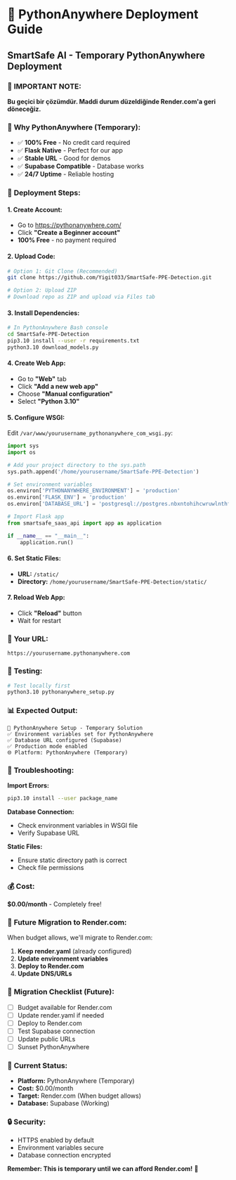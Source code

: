 # 🐍 PythonAnywhere Deployment Guide

## SmartSafe AI - Temporary PythonAnywhere Deployment

### 📝 **IMPORTANT NOTE:**
**Bu geçici bir çözümdür. Maddi durum düzeldiğinde Render.com'a geri döneceğiz.**

### 🎯 **Why PythonAnywhere (Temporary):**
- ✅ **100% Free** - No credit card required
- ✅ **Flask Native** - Perfect for our app
- ✅ **Stable URL** - Good for demos
- ✅ **Supabase Compatible** - Database works
- ✅ **24/7 Uptime** - Reliable hosting

### 🚀 **Deployment Steps:**

#### **1. Create Account:**
- Go to https://pythonanywhere.com/
- Click **"Create a Beginner account"**
- **100% Free** - no payment required

#### **2. Upload Code:**
```bash
# Option 1: Git Clone (Recommended)
git clone https://github.com/Yigit033/SmartSafe-PPE-Detection.git

# Option 2: Upload ZIP
# Download repo as ZIP and upload via Files tab
```

#### **3. Install Dependencies:**
```bash
# In PythonAnywhere Bash console
cd SmartSafe-PPE-Detection
pip3.10 install --user -r requirements.txt
python3.10 download_models.py
```

#### **4. Create Web App:**
- Go to **"Web"** tab
- Click **"Add a new web app"**
- Choose **"Manual configuration"**
- Select **"Python 3.10"**

#### **5. Configure WSGI:**
Edit `/var/www/yourusername_pythonanywhere_com_wsgi.py`:
```python
import sys
import os

# Add your project directory to the sys.path
sys.path.append('/home/yourusername/SmartSafe-PPE-Detection')

# Set environment variables
os.environ['PYTHONANYWHERE_ENVIRONMENT'] = 'production'
os.environ['FLASK_ENV'] = 'production'
os.environ['DATABASE_URL'] = 'postgresql://postgres.nbxntohihcwruwlnthfb:6818.yigit.98@aws-0-us-west-1.pooler.supabase.com:6543/postgres?sslmode=require'

# Import Flask app
from smartsafe_saas_api import app as application

if __name__ == "__main__":
    application.run()
```

#### **6. Set Static Files:**
- **URL:** `/static/`
- **Directory:** `/home/yourusername/SmartSafe-PPE-Detection/static/`

#### **7. Reload Web App:**
- Click **"Reload"** button
- Wait for restart

### 🔗 **Your URL:**
`https://yourusername.pythonanywhere.com`

### 🧪 **Testing:**
```bash
# Test locally first
python3.10 pythonanywhere_setup.py
```

### 📊 **Expected Output:**
```
🐍 PythonAnywhere Setup - Temporary Solution
✅ Environment variables set for PythonAnywhere
✅ Database URL configured (Supabase)
✅ Production mode enabled
🌐 Platform: PythonAnywhere (Temporary)
```

### 🔧 **Troubleshooting:**

**Import Errors:**
```bash
pip3.10 install --user package_name
```

**Database Connection:**
- Check environment variables in WSGI file
- Verify Supabase URL

**Static Files:**
- Ensure static directory path is correct
- Check file permissions

### 💰 **Cost:**
**$0.00/month** - Completely free!

### 🔄 **Future Migration to Render.com:**

When budget allows, we'll migrate to Render.com:
1. **Keep render.yaml** (already configured)
2. **Update environment variables**
3. **Deploy to Render.com**
4. **Update DNS/URLs**

### 📝 **Migration Checklist (Future):**
- [ ] Budget available for Render.com
- [ ] Update render.yaml if needed
- [ ] Deploy to Render.com
- [ ] Test Supabase connection
- [ ] Update public URLs
- [ ] Sunset PythonAnywhere

### 🎯 **Current Status:**
- **Platform:** PythonAnywhere (Temporary)
- **Cost:** $0.00/month
- **Target:** Render.com (When budget allows)
- **Database:** Supabase (Working)

### 🔒 **Security:**
- HTTPS enabled by default
- Environment variables secure
- Database connection encrypted

**Remember: This is temporary until we can afford Render.com!** 🎯 